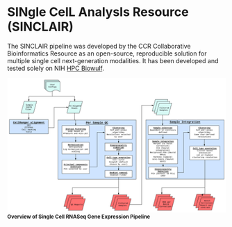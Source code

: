 # SINgle CelL AnalysIs Resource (SINCLAIR)

The SINCLAIR pipeline was developed by the CCR Collaborative Bioinformatics Resource as an open-source, reproducible solution for multiple single cell next-generation modalities. It has been developed and tested solely on NIH [HPC Biowulf](https://hpc.nih.gov/).

![Single cell RNA-Seq GEX pipeline](https://github.com/CCBR/SINCLAIR/blob/main/docs/img/scRNA.svg?raw=true) <sup>**Overview of Single Cell RNASeq Gene Expression Pipeline**</sup>

